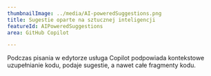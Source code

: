 ```yaml
---
thumbnailImage: ../media/AI-poweredSuggestions.png
title: Sugestie oparte na sztucznej inteligencji
featureId: AIPoweredSuggestions
area: GitHub Copilot

---
```



Podczas pisania w edytorze usługa Copilot podpowiada kontekstowe uzupełnianie kodu, podaje sugestie, a nawet całe fragmenty kodu.

